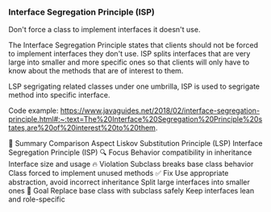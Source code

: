### Interface Segregation Principle (ISP)

Don't force a class to implement interfaces it doesn't use.

The Interface Segregation Principle states that clients should not be forced to implement interfaces they don't use. ISP splits interfaces that are very large into smaller and more specific ones so that clients will only have to know about the methods that are of interest to them.


LSP segrigating related classes under one umbrilla, ISP is used to segrigate method into specific interface.

Code example:
https://www.javaguides.net/2018/02/interface-segregation-principle.html#:~:text=The%20Interface%20Segregation%20Principle%20states,are%20of%20interest%20to%20them.

🔁 Summary Comparison
Aspect	Liskov Substitution Principle (LSP)	Interface Segregation Principle (ISP)
🔍 Focus	Behavior compatibility in inheritance	Interface size and usage
🔥 Violation	Subclass breaks base class behavior	Class forced to implement unused methods
✅ Fix	Use appropriate abstraction, avoid incorrect inheritance	Split large interfaces into smaller ones
📌 Goal	Replace base class with subclass safely	Keep interfaces lean and role-specific
